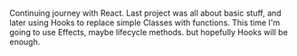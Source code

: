 Continuing journey with React. Last project was all about basic stuff, and later using Hooks to replace simple Classes with functions. This time
I'm going to use Effects, maybe lifecycle methods. but hopefully Hooks will be enough.
